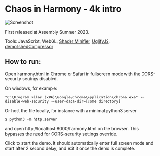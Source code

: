 # Chaos in Harmony - 4k intro

![Screenshot](https://github.com/cadiac/heiluri/raw/master/entry/screenshot.jpg)

First released at Assembly Summer 2023.

Tools: JavaScript, WebGL, [Shader Minifier](http://www.ctrl-alt-test.fr), [UglifyJS](https://github.com/mishoo/UglifyJS), [demolishedCompressor](https://github.com/MagnusThor/demolishedcompressor)

## How to run:

Open harmony.html in Chrome or Safari in fullscreen mode with the CORS-security settings disabled.

On windows, for example:

```
"C:\Program Files (x86)\Google\Chrome\Application\chrome.exe" --disable-web-security --user-data-dir=[some directory]
```

Or host the file locally, for instance with a minimal python3 server

```
$ python3 -m http.server
```

and open http://localhost:8000/harmony.html on the browser. This bypasses the need for CORS-security settings override.

Click to start the demo. It should automatically enter full screen mode and start after 2 second delay, and exit it once the demo is complete.
